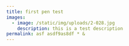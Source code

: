 ```yaml
---
title: first pen test
images:
  - image: /static/img/uploads/2-028.jpg
    description: this is a test description
permalink: asf asdf9as8df * &
---
```

